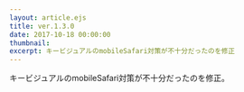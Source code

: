```yaml
---
layout: article.ejs
title: ver.1.3.0
date: 2017-10-18 00:00:00
thumbnail: 
excerpt: キービジュアルのmobileSafari対策が不十分だったのを修正
---
```


キービジュアルのmobileSafari対策が不十分だったのを修正。
